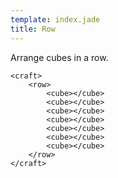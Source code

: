 ```yaml
---
template: index.jade
title: Row
---
```


Arrange cubes in a row.

```craftml
<craft>
    <row>
        <cube></cube>
        <cube></cube>
        <cube></cube>
        <cube></cube>
        <cube></cube>
        <cube></cube>
        <cube></cube>
    </row>
</craft>
```
